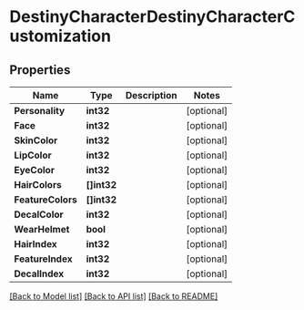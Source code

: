 # DestinyCharacterDestinyCharacterCustomization

## Properties
Name | Type | Description | Notes
------------ | ------------- | ------------- | -------------
**Personality** | **int32** |  | [optional] 
**Face** | **int32** |  | [optional] 
**SkinColor** | **int32** |  | [optional] 
**LipColor** | **int32** |  | [optional] 
**EyeColor** | **int32** |  | [optional] 
**HairColors** | **[]int32** |  | [optional] 
**FeatureColors** | **[]int32** |  | [optional] 
**DecalColor** | **int32** |  | [optional] 
**WearHelmet** | **bool** |  | [optional] 
**HairIndex** | **int32** |  | [optional] 
**FeatureIndex** | **int32** |  | [optional] 
**DecalIndex** | **int32** |  | [optional] 

[[Back to Model list]](../README.md#documentation-for-models) [[Back to API list]](../README.md#documentation-for-api-endpoints) [[Back to README]](../README.md)


